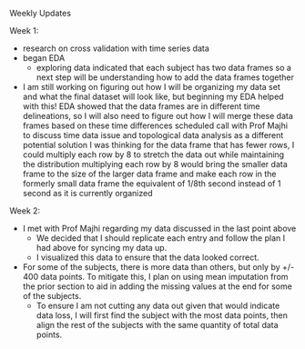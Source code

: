 Weekly Updates

Week 1:

- research on cross validation with time series data
- began EDA
  - exploring data indicated that each subject has two data frames so a next step will be understanding how to add the data frames together
- I am still working on figuring out how I will be organizing my data set and what the final dataset will look like, but beginning my EDA helped with this!
EDA showed that the data frames are in different time delineations, so I will also need to figure out how I will merge these data frames based on these time differences
scheduled call with Prof Majhi to discuss time data issue and topological data analysis as a different potential solution
I was thinking for the data frame that has fewer rows, I could multiply each row by 8 to stretch the data out while maintaining the distribution
multiplying each row by 8 would bring the smaller data frame to the size of the larger data frame and make each row in the formerly small data frame the equivalent of 1/8th second instead of 1 second as it is currently organized

Week 2:

- I met with Prof Majhi regarding my data discussed in the last point above
  - We decided that I should replicate each entry and follow the plan I had above for syncing my data up. 
  - I visualized this data to ensure that the data looked correct. 
- For some of the subjects, there is more data than others, but only by +/- 400 data points. To mitigate this, I plan on using mean imputation from the prior section to aid in adding the missing values at the end for some of the subjects. 
  - To ensure I am not cutting any data out given that would indicate data loss, I will first find the subject with the most data points, then align the rest of the subjects with the same quantity of total data points. 